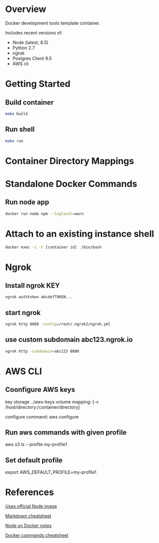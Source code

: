 
# Overview
Docker development tools template container.

Includes recent versions of:
- Node (latest, 8.5)
- Python 2.7
- ngrok
- Postgres Client 9.5
- AWS cli

# Getting Started
## Build container
```bash
make build
```

## Run shell
```bash
make run
```

# Container Directory Mappings



# Standalone Docker Commands
## Run node app
```bash
docker run node npm --loglevel=warn
```
# Attach to an existing instance shell
```bash
docker exec -i -t [container id]  /bin/bash
```


# Ngrok
## Install ngrok KEY
```bash
ngrok authtoken abcdefTOKEN...
```
## start ngrok
```bash
ngrok http 8080 -config=/root/.ngrok2/ngrok.yml
```
## use custom subdomain abc123.ngrok.io
```bash
ngrok http -subdomain=abc123 8080
```

# AWS CLI
## Coonfigure AWS keys
key storage ../aws-keys
volume mapping: [-v /host/directory:/container/directory]

configure command: aws configure

## Run aws commands with given profile
aws s3 ls --profile my-profile1

## Set default profile
export AWS_DEFAULT_PROFILE=my-profile1


# References
[Uses official Node image](https://github.com/nodejs/docker-node)

[Markdown cheatsheet](https://github.com/adam-p/markdown-here/wiki/Markdown-Cheatsheet)

[Node on Docker notes](https://webapplog.com/node-docker/)

[Docker commands cheatsheet](https://gist.github.com/bahmutov/1003fa86980dda147ff6)
